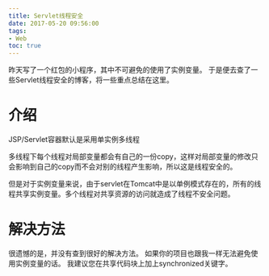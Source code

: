 ```yaml
---
title: Servlet线程安全
date: 2017-05-20 09:56:00
tags:
- Web
toc: true
---
```

昨天写了一个红包的小程序，其中不可避免的使用了实例变量。
于是便去查了一些Servlet线程安全的博客，将一些重点总结在这里。
<!--more-->
# 介绍
JSP/Servlet容器默认是采用单实例多线程

多线程下每个线程对局部变量都会有自己的一份copy，这样对局部变量的修改只会影响到自己的copy而不会对别的线程产生影响，所以这是线程安全的。

但是对于实例变量来说，由于servlet在Tomcat中是以单例模式存在的，所有的线程共享实例变量。多个线程对共享资源的访问就造成了线程不安全问题。
# 解决方法
很遗憾的是，并没有查到很好的解决方法。
如果你的项目也跟我一样无法避免使用实例变量的话。
我建议您在共享代码块上加上synchronized关键字。